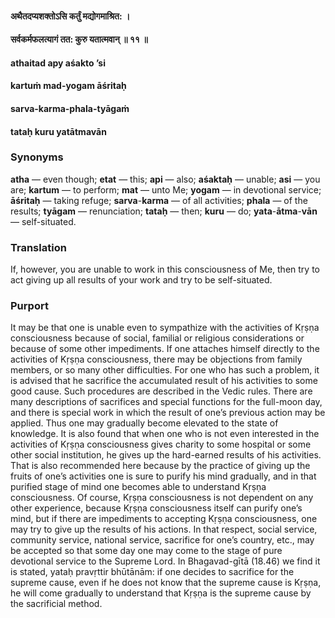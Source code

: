 #### अथैतदप्यशक्तोऽसि कर्तुं मद्योगमाश्रित: ।
#### सर्वकर्मफलत्यागं तत: कुरु यतात्मवान् ॥ ११ ॥

#### athaitad apy aśakto ’si
#### kartuṁ mad-yogam āśritaḥ
#### sarva-karma-phala-tyāgaṁ
#### tataḥ kuru yatātmavān

### Synonyms

**atha** — even though; **etat** — this; **api** — also; **aśaktaḥ** — unable; **asi** — you are; **kartum** — to perform; **mat** — unto Me; **yogam** — in devotional service; **āśritaḥ** — taking refuge; **sarva**-**karma** — of all activities; **phala** — of the results; **tyāgam** — renunciation; **tataḥ** — then; **kuru** — do; **yata**-**ātma**-**vān** — self-situated.

### Translation

If, however, you are unable to work in this consciousness of Me, then try to act giving up all results of your work and try to be self-situated.

### Purport

It may be that one is unable even to sympathize with the activities of Kṛṣṇa consciousness because of social, familial or religious considerations or because of some other impediments. If one attaches himself directly to the activities of Kṛṣṇa consciousness, there may be objections from family members, or so many other difficulties. For one who has such a problem, it is advised that he sacrifice the accumulated result of his activities to some good cause. Such procedures are described in the Vedic rules. There are many descriptions of sacrifices and special functions for the full-moon day, and there is special work in which the result of one’s previous action may be applied. Thus one may gradually become elevated to the state of knowledge. It is also found that when one who is not even interested in the activities of Kṛṣṇa consciousness gives charity to some hospital or some other social institution, he gives up the hard-earned results of his activities. That is also recommended here because by the practice of giving up the fruits of one’s activities one is sure to purify his mind gradually, and in that purified stage of mind one becomes able to understand Kṛṣṇa consciousness. Of course, Kṛṣṇa consciousness is not dependent on any other experience, because Kṛṣṇa consciousness itself can purify one’s mind, but if there are impediments to accepting Kṛṣṇa consciousness, one may try to give up the results of his actions. In that respect, social service, community service, national service, sacrifice for one’s country, etc., may be accepted so that some day one may come to the stage of pure devotional service to the Supreme Lord. In Bhagavad-gītā (18.46) we find it is stated, yataḥ pravṛttir bhūtānām: if one decides to sacrifice for the supreme cause, even if he does not know that the supreme cause is Kṛṣṇa, he will come gradually to understand that Kṛṣṇa is the supreme cause by the sacrificial method.